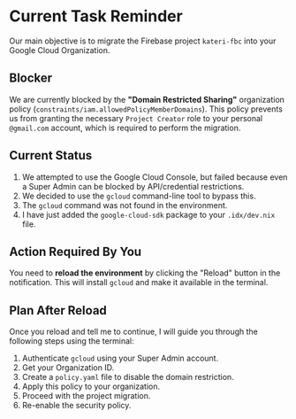 # Current Task Reminder

Our main objective is to migrate the Firebase project `kateri-fbc` into your Google Cloud Organization.

## Blocker
We are currently blocked by the **"Domain Restricted Sharing"** organization policy (`constraints/iam.allowedPolicyMemberDomains`). This policy prevents us from granting the necessary `Project Creator` role to your personal `@gmail.com` account, which is required to perform the migration.

## Current Status
1.  We attempted to use the Google Cloud Console, but failed because even a Super Admin can be blocked by API/credential restrictions.
2.  We decided to use the `gcloud` command-line tool to bypass this.
3.  The `gcloud` command was not found in the environment.
4.  I have just added the `google-cloud-sdk` package to your `.idx/dev.nix` file.

## Action Required By You
You need to **reload the environment** by clicking the "Reload" button in the notification. This will install `gcloud` and make it available in the terminal.

## Plan After Reload
Once you reload and tell me to continue, I will guide you through the following steps using the terminal:
1.  Authenticate `gcloud` using your Super Admin account.
2.  Get your Organization ID.
3.  Create a `policy.yaml` file to disable the domain restriction.
4.  Apply this policy to your organization.
5.  Proceed with the project migration.
6.  Re-enable the security policy.
